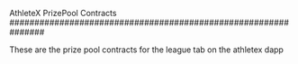 AthleteX PrizePool Contracts
###############################################################

These are the prize pool contracts for the league tab on the athletex dapp
